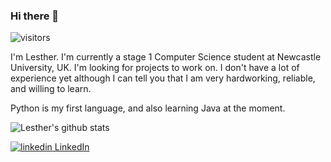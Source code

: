 ### Hi there 👋

![visitors](https://visitor-badge.glitch.me/badge?page_id=lestherll)

I'm Lesther.
I'm currently a stage 1 Computer Science student at Newcastle University, UK.
I'm looking for projects to work on. I don't have a lot of experience yet although I can tell you that I am very hardworking, reliable, and willing to learn.

Python is my first language, and also learning Java at the moment.

![Lesther's github stats](https://github-readme-stats.vercel.app/api?username=lestherll&show_icons=true&theme=nord)

<p>
  <a href="https://www.linkedin.com/in/lesther-llacuna/" alt="Linkedin">
    <img src="https://i.stack.imgur.com/gVE0j.png" alt="linkedin">
    LinkedIn
  </a>
</p>
